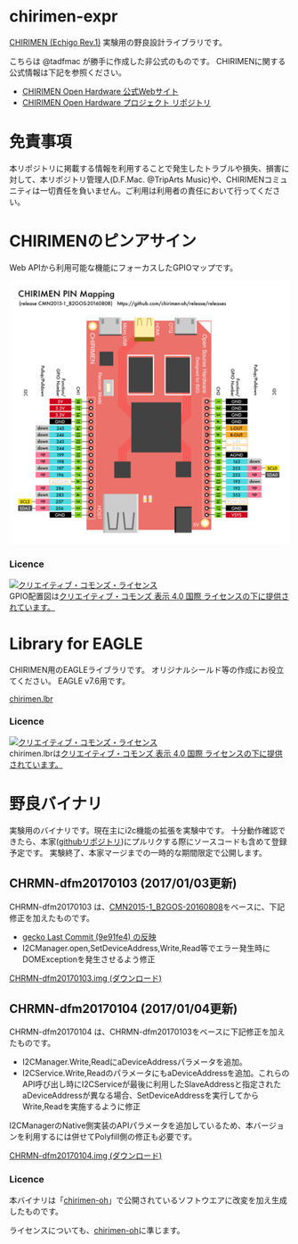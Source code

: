 # chirimen-expr

[CHIRIMEN (Echigo Rev.1)](https://www.switch-science.com/catalog/2833/) 実験用の野良設計ライブラリです。

こちらは @tadfmac が勝手に作成した非公式のものです。
CHIRIMENに関する公式情報は下記を参照ください。

- [CHIRIMEN Open Hardware 公式Webサイト](https://chirimen.org/)
- [CHIRIMEN Open Hardware プロジェクト リポジトリ](https://github.com/chirimen-oh/)

# 免責事項

本リポジトリに掲載する情報を利用することで発生したトラブルや損失、損害に対して、本リポジトリ管理人(D.F.Mac. @TripArts Music)や、CHIRIMENコミュニティは一切責任を負いません。ご利用は利用者の責任において行ってください。

# CHIRIMENのピンアサイン

Web APIから利用可能な機能にフォーカスしたGPIOマップです。

![GPIO配置図](./chirimen-pin-mapping-CMN2015-1_B2GOS-20160808.png)

### Licence

<a rel="license" href="http://creativecommons.org/licenses/by/4.0/"><img alt="クリエイティブ・コモンズ・ライセンス" style="border-width:0" src="https://i.creativecommons.org/l/by/4.0/80x15.png" /></a><br />GPIO配置図は<a rel="license" href="http://creativecommons.org/licenses/by/4.0/">クリエイティブ・コモンズ 表示 4.0 国際 ライセンスの下に提供されています。</a>

# Library for EAGLE

CHIRIMEN用のEAGLEライブラリです。
オリジナルシールド等の作成にお役立てください。
EAGLE v7.6用です。

[chirimen.lbr](./0-chirimen.lbr)

### Licence

<a rel="license" href="http://creativecommons.org/licenses/by/4.0/"><img alt="クリエイティブ・コモンズ・ライセンス" style="border-width:0" src="https://i.creativecommons.org/l/by/4.0/80x15.png" /></a><br />chirimen.lbrは<a rel="license" href="http://creativecommons.org/licenses/by/4.0/">クリエイティブ・コモンズ 表示 4.0 国際 ライセンスの下に提供されています。</a>

# 野良バイナリ

実験用のバイナリです。現在主にi2c機能の拡張を実験中です。
十分動作確認できたら、本家([githubリポジトリ](https://github.com/chirimen-oh/gecko-dev))にプルリクする際にソースコードも含めて登録予定です。
実験終了、本家マージまでの一時的な期間限定で公開します。

## CHRMN-dfm20170103 (2017/01/03更新)

CHRMN-dfm20170103 は、[CMN2015-1_B2GOS-20160808](https://github.com/chirimen-oh/release/releases)をベースに、下記修正を加えたものです。

- [gecko Last Commit (9e91fe4) の反映](https://github.com/chirimen-oh/gecko-dev) 
- I2CManager.open,SetDeviceAddress,Write,Read等でエラー発生時にDOMExceptionを発生させるよう修正

[CHRMN-dfm20170103.img (ダウンロード)](http://chrmn.dfm.lrv.jp/img/CHRMN-dfm20170103.img.zip)

## CHRMN-dfm20170104 (2017/01/04更新)

CHRMN-dfm20170104 は、CHRMN-dfm20170103をベースに下記修正を加えたものです。

- I2CManager.Write,ReadにaDeviceAddressパラメータを追加。
- I2CService.Write,ReadのパラメータにもaDeviceAddressを追加。これらのAPI呼び出し時にI2CServiceが最後に利用したSlaveAddressと指定されたaDeviceAddressが異なる場合、SetDeviceAddressを実行してからWrite,Readを実施するように修正

I2CManagerのNative側実装のAPIパラメータを追加しているため、本バージョンを利用するには併せてPolyfill側の修正も必要です。

[CHRMN-dfm20170104.img (ダウンロード)](http://chrmn.dfm.lrv.jp/img/CHRMN-dfm20170104.img.zip)

### Licence

本バイナリは「[chirimen-oh](https://github.com/chirimen-oh)」で公開されているソフトウエアに改変を加え生成したものです。

ライセンスについても、[chirimen-oh](https://github.com/chirimen-oh/release/blob/master/LICENSE)に準じます。



